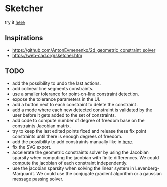 # Sketcher

try it [here](https://martinresearch.github.io/sketcher/)

## Inspirations

* https://github.com/AntonEvmenenko/2d_geometric_constraint_solver
* https://web-cad.org/sketcher.htm

## TODO

* add the possibility to undo the last actions.
* add colinear line segments constraints.
* use a smaller tolerance for point-on-line constraint detection.
* expose the tolerance parameters in the UI.
* add a button next to each constraint to delete the constraint .
* add a mode where each new detected constraint is validated by the user before it gets added to the set of constraints.
* add code to compute number of degree of freedom base on the constraints Jacobian matrix.
* try to keep the last edited points fixed and release these fix point constraints until there is enough degrees of freedom.
* add the possibility to add constraints manually like in [here](https://github.com/AntonEvmenenko/2d_geometric_constraint_solver).
* fix the SVG export.
* accelerate the geometric constraints solver by using the Jacobian sparsity when computing the jacobian with finite differences. We could compute the jacobian of each constraint independently.
* use the jacobian sparsity when solving the linear system in Levenberg-Marquardt. We could use the conjugate gradient algorithm or a gaussian message passing solver.